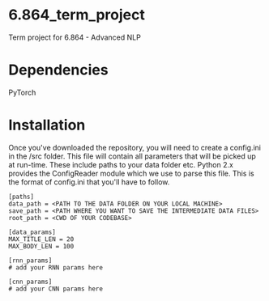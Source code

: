 # 6.864_term_project
Term project for 6.864 - Advanced NLP

# Dependencies   
PyTorch   

# Installation
Once you've downloaded the repository, you will need to create a config.ini in the /src folder.
This file will contain all parameters that will be picked up at run-time. These include paths to your data folder etc.
Python 2.x provides the ConfigReader module which we use to parse this file.
This is the format of config.ini that you'll have to follow.

```
[paths]
data_path = <PATH TO THE DATA FOLDER ON YOUR LOCAL MACHINE>
save_path = <PATH WHERE YOU WANT TO SAVE THE INTERMEDIATE DATA FILES>
root_path = <CWD OF YOUR CODEBASE>

[data_params]
MAX_TITLE_LEN = 20
MAX_BODY_LEN = 100

[rnn_params]
# add your RNN params here

[cnn_params]
# add your CNN params here
```
